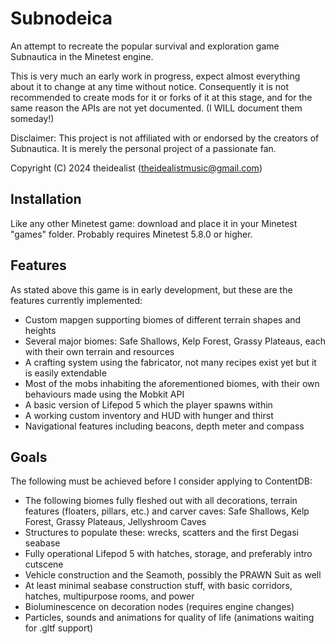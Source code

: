 Subnodeica
==========

An attempt to recreate the popular survival and exploration game Subnautica in the Minetest engine.

This is very much an early work in progress, expect almost everything about it to change at any time without notice. Consequently it is not recommended to create mods for it or forks of it at this stage, and for the same reason the APIs are not yet documented. (I WILL document them someday!)

Disclaimer: This project is not affiliated with or endorsed by the creators of Subnautica. It is merely the personal project of a passionate fan.

Copyright (C) 2024 theidealist (theidealistmusic@gmail.com)

Installation
------------

Like any other Minetest game: download and place it in your Minetest "games" folder. Probably requires Minetest 5.8.0 or higher.

Features
--------

As stated above this game is in early development, but these are the features currently implemented:

- Custom mapgen supporting biomes of different terrain shapes and heights
- Several major biomes: Safe Shallows, Kelp Forest, Grassy Plateaus, each with their own terrain and resources
- A crafting system using the fabricator, not many recipes exist yet but it is easily extendable
- Most of the mobs inhabiting the aforementioned biomes, with their own behaviours made using the Mobkit API
- A basic version of Lifepod 5 which the player spawns within
- A working custom inventory and HUD with hunger and thirst
- Navigational features including beacons, depth meter and compass

Goals
-----

The following must be achieved before I consider applying to ContentDB:

- The following biomes fully fleshed out with all decorations, terrain features (floaters, pillars, etc.) and carver caves: Safe Shallows, Kelp Forest, Grassy Plateaus, Jellyshroom Caves
- Structures to populate these: wrecks, scatters and the first Degasi seabase
- Fully operational Lifepod 5 with hatches, storage, and preferably intro cutscene
- Vehicle construction and the Seamoth, possibly the PRAWN Suit as well
- At least minimal seabase construction stuff, with basic corridors, hatches, multipurpose rooms, and power
- Bioluminescence on decoration nodes (requires engine changes)
- Particles, sounds and animations for quality of life (animations waiting for .gltf support)